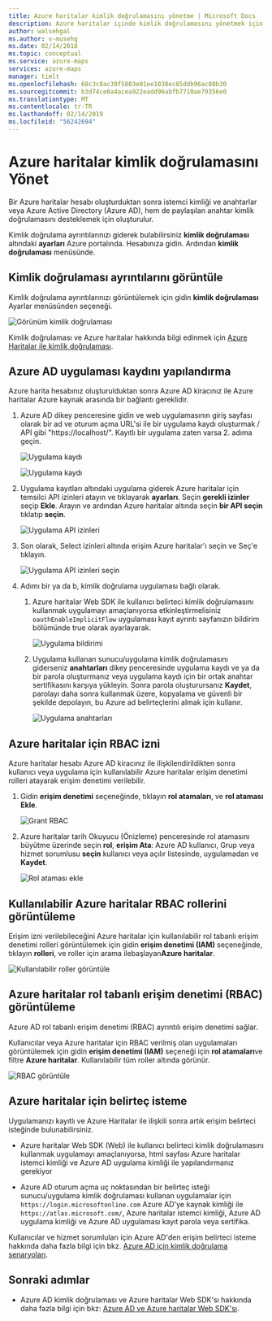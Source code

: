 ```yaml
---
title: Azure haritalar kimlik doğrulamasını yönetme | Microsoft Docs
description: Azure haritalar içinde kimlik doğrulamasını yönetmek için Azure portalını kullanabilirsiniz.
author: walsehgal
ms.author: v-musehg
ms.date: 02/14/2018
ms.topic: conceptual
ms.service: azure-maps
services: azure-maps
manager: timlt
ms.openlocfilehash: 68c3c8ac39f5803e01ee1038ec85ddb96ac80b30
ms.sourcegitcommit: b3d74ce0a4acea922eadd96abfb7710ae79356e0
ms.translationtype: MT
ms.contentlocale: tr-TR
ms.lasthandoff: 02/14/2019
ms.locfileid: "56242694"
---
```

# <a name="manage-authentication-in-azure-maps"></a>Azure haritalar kimlik doğrulamasını Yönet

Bir Azure haritalar hesabı oluşturduktan sonra istemci kimliği ve anahtarlar veya Azure Active Directory (Azure AD), hem de paylaşılan anahtar kimlik doğrulamasını desteklemek için oluşturulur.

Kimlik doğrulama ayrıntılarınızı giderek bulabilirsiniz **kimlik doğrulaması** altındaki **ayarları** Azure portalında. Hesabınıza gidin. Ardından **kimlik doğrulaması** menüsünde.


## <a name="view-authentication-details"></a>Kimlik doğrulaması ayrıntılarını görüntüle

Kimlik doğrulama ayrıntılarınızı görüntülemek için gidin **kimlik doğrulaması** Ayarlar menüsünden seçeneği.

![Görünüm kimlik doğrulaması](./media/how-to-manage-authentication/how-to-view-auth.png)

 Kimlik doğrulaması ve Azure haritalar hakkında bilgi edinmek için [Azure Haritalar ile kimlik doğrulaması](https://aka.ms/amauth).


## <a name="configure-azure-ad-app-registration"></a>Azure AD uygulaması kaydını yapılandırma

Azure harita hesabınız oluşturulduktan sonra Azure AD kiracınız ile Azure haritalar Azure kaynak arasında bir bağlantı gereklidir. 

1. Azure AD dikey penceresine gidin ve web uygulamasının giriş sayfası olarak bir ad ve oturum açma URL'si ile bir uygulama kaydı oluşturmak / API gibi "https://localhost/". Kayıtlı bir uygulama zaten varsa 2. adıma geçin.

    ![Uygulama kaydı](./media/how-to-manage-authentication/app-registration.png)

    ![Uygulama kaydı](./media/how-to-manage-authentication/app-create.png)

2. Uygulama kayıtları altındaki uygulama giderek Azure haritalar için temsilci API izinleri atayın ve tıklayarak **ayarları**.  Seçin **gerekli izinler** seçip **Ekle**. Arayın ve ardından Azure haritalar altında seçin **bir API seçin** tıklatıp **seçin**.

    ![Uygulama API izinleri](./media/how-to-manage-authentication/app-permissions.png)

3. Son olarak, Select izinleri altında erişim Azure haritalar'ı seçin ve Seç'e tıklayın.

    ![Uygulama API izinleri seçin](./media/how-to-manage-authentication/select-app-permissions.png)

4. Adımı bir ya da b, kimlik doğrulama uygulaması bağlı olarak.

    1. Azure haritalar Web SDK ile kullanıcı belirteci kimlik doğrulamasını kullanmak uygulamayı amaçlanıyorsa etkinleştirmelisiniz `oauthEnableImplicitFlow` uygulaması kayıt ayrıntı sayfanızın bildirim bölümünde true olarak ayarlayarak.
    
       ![Uygulama bildirimi](./media/how-to-manage-authentication/app-manifest.png)

    2. Uygulama kullanan sunucu/uygulama kimlik doğrulamasını giderseniz **anahtarları** dikey penceresinde uygulama kaydı ve ya da bir parola oluşturmanız veya uygulama kaydı için bir ortak anahtar sertifikasını karşıya yükleyin. Sonra parola oluşturursanız **Kaydet**, parolayı daha sonra kullanmak üzere, kopyalama ve güvenli bir şekilde depolayın, bu Azure ad belirteçlerini almak için kullanır.

       ![Uygulama anahtarları](./media/how-to-manage-authentication/app-keys.png)


## <a name="grant-rbac-to-azure-maps"></a>Azure haritalar için RBAC izni

Azure haritalar hesabı Azure AD kiracınız ile ilişkilendirildikten sonra kullanıcı veya uygulama için kullanılabilir Azure haritalar erişim denetimi rolleri atayarak erişim denetimi verilebilir.

1. Gidin **erişim denetimi** seçeneğinde, tıklayın **rol atamaları**, ve **rol ataması Ekle**.

    ![Grant RBAC](./media/how-to-manage-authentication/how-to-grant-rbac.png)

2. Azure haritalar tarih Okuyucu (Önizleme) penceresinde rol atamasını büyütme üzerinde seçin **rol**, **erişim Ata**: Azure AD kullanıcı, Grup veya hizmet sorumlusu **seçin** kullanıcı veya açılır listesinde, uygulamadan ve **Kaydet**.

    ![Rol ataması ekle](./media/how-to-manage-authentication/add-role-assignment.png)

## <a name="view-available-azure-maps-rbac-roles"></a>Kullanılabilir Azure haritalar RBAC rollerini görüntüleme

Erişim izni verilebileceğini Azure haritalar için kullanılabilir rol tabanlı erişim denetimi rolleri görüntülemek için gidin **erişim denetimi (IAM)** seçeneğinde, tıklayın **rolleri**, ve roller için arama ilebaşlayan**Azure haritalar**.

![Kullanılabilir roller görüntüle](./media/how-to-manage-authentication/how-to-view-avail-roles.png)


## <a name="view-azure-maps-role-based-access-control-rbac"></a>Azure haritalar rol tabanlı erişim denetimi (RBAC) görüntüleme

Azure AD rol tabanlı erişim denetimi (RBAC) ayrıntılı erişim denetimi sağlar. 

Kullanıcılar veya Azure haritalar için RBAC verilmiş olan uygulamaları görüntülemek için gidin **erişim denetimi (IAM)** seçeneği için **rol atamaları**ve filtre **Azure haritalar**. Kullanılabilir tüm roller altında görünür.

![RBAC görüntüle](./media/how-to-manage-authentication/how-to-view-amrbac.png)


## <a name="request-tokens-for-azure-maps"></a>Azure haritalar için belirteç isteme

Uygulamanızı kayıtlı ve Azure Haritalar ile ilişkili sonra artık erişim belirteci isteğinde bulunabilirsiniz.

* Azure haritalar Web SDK (Web) ile kullanıcı belirteci kimlik doğrulamasını kullanmak uygulamayı amaçlanıyorsa, html sayfası Azure haritalar istemci kimliği ve Azure AD uygulama kimliği ile yapılandırmanız gerekiyor

* Azure AD oturum açma uç noktasından bir belirteç isteği sunucu/uygulama kimlik doğrulaması kullanan uygulamalar için `https://login.microsoftonline.com` Azure AD'ye kaynak kimliği ile `https://atlas.microsoft.com/`, Azure haritalar istemci kimliği, Azure AD uygulama kimliği ve Azure AD uygulaması kayıt parola veya sertifika.

Kullanıcılar ve hizmet sorumluları için Azure AD'den erişim belirteci isteme hakkında daha fazla bilgi için bkz. [Azure AD için kimlik doğrulama senaryoları](https://docs.microsoft.com/azure/active-directory/develop/authentication-scenarios).


## <a name="next-steps"></a>Sonraki adımlar

* Azure AD kimlik doğrulaması ve Azure haritalar Web SDK'sı hakkında daha fazla bilgi için bkz: [Azure AD ve Azure haritalar Web SDK'sı](https://docs.microsoft.com/azure/azure-maps/how-to-use-map-control).